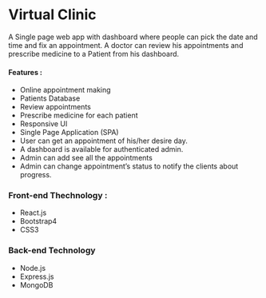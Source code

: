 # Virtual Clinic

A Single page web app with dashboard  where people can pick the date and time and fix an appointment. A doctor can review his appointments and prescribe medicine to a Patient from his dashboard.

#### Features :
* Online appointment making
* Patients Database
* Review appointments
* Prescribe medicine for each patient
* Responsive UI
* Single Page Application (SPA)
* User can get an appointment of his/her desire day.
* A dashboard is available for authenticated admin.
* Admin can add see all the appointments
* Admin can change appointment’s status to notify the clients about progress.

### Front-end Thechnology : 
* React.js
* Bootstrap4
* CSS3

### Back-end Technology
* Node.js
* Express.js
* MongoDB

